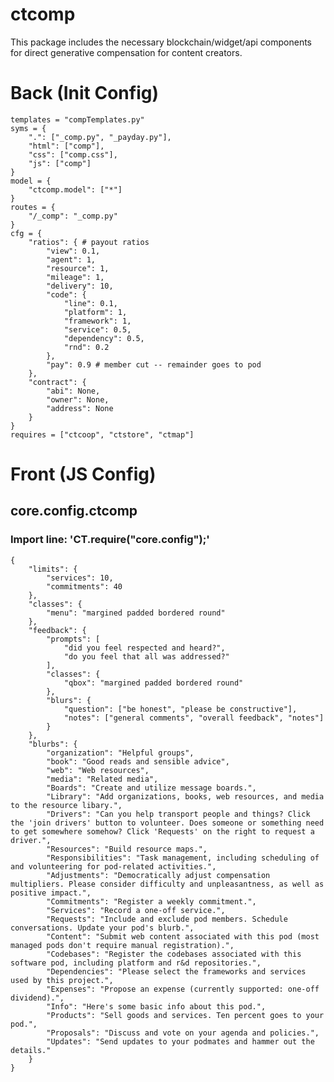 # ctcomp
This package includes the necessary blockchain/widget/api components for direct generative compensation for content creators.


# Back (Init Config)

    templates = "compTemplates.py"
    syms = {
    	".": ["_comp.py", "_payday.py"],
    	"html": ["comp"],
    	"css": ["comp.css"],
    	"js": ["comp"]
    }
    model = {
    	"ctcomp.model": ["*"]
    }
    routes = {
    	"/_comp": "_comp.py"
    }
    cfg = {
    	"ratios": { # payout ratios
    		"view": 0.1,
    		"agent": 1,
    		"resource": 1,
    		"mileage": 1,
    		"delivery": 10,
    		"code": {
    			"line": 0.1,
    			"platform": 1,
    			"framework": 1,
    			"service": 0.5,
    			"dependency": 0.5,
    			"rnd": 0.2
    		},
    		"pay": 0.9 # member cut -- remainder goes to pod
    	},
    	"contract": {
    		"abi": None,
    		"owner": None,
    		"address": None
    	}
    }
    requires = ["ctcoop", "ctstore", "ctmap"]
    

# Front (JS Config)

## core.config.ctcomp
### Import line: 'CT.require("core.config");'
    {
    	"limits": {
    		"services": 10,
    		"commitments": 40
    	},
    	"classes": {
    		"menu": "margined padded bordered round"
    	},
    	"feedback": {
    		"prompts": [
    			"did you feel respected and heard?",
    			"do you feel that all was addressed?"
    		],
    		"classes": {
    			"qbox": "margined padded bordered round"
    		},
    		"blurs": {
    			"question": ["be honest", "please be constructive"],
    			"notes": ["general comments", "overall feedback", "notes"]
    		}
    	},
    	"blurbs": {
    		"organization": "Helpful groups",
    		"book": "Good reads and sensible advice",
    		"web": "Web resources",
    		"media": "Related media",
    		"Boards": "Create and utilize message boards.",
    		"Library": "Add organizations, books, web resources, and media to the resource libary.",
    		"Drivers": "Can you help transport people and things? Click the 'join drivers' button to volunteer. Does someone or something need to get somewhere somehow? Click 'Requests' on the right to request a driver.",
    		"Resources": "Build resource maps.",
    		"Responsibilities": "Task management, including scheduling of and volunteering for pod-related activities.",
    		"Adjustments": "Democratically adjust compensation multipliers. Please consider difficulty and unpleasantness, as well as positive impact.",
    		"Commitments": "Register a weekly commitment.",
    		"Services": "Record a one-off service.",
    		"Requests": "Include and exclude pod members. Schedule conversations. Update your pod's blurb.",
    		"Content": "Submit web content associated with this pod (most managed pods don't require manual registration).",
    		"Codebases": "Register the codebases associated with this software pod, including platform and r&d repositories.",
    		"Dependencies": "Please select the frameworks and services used by this project.",
    		"Expenses": "Propose an expense (currently supported: one-off dividend).",
    		"Info": "Here's some basic info about this pod.",
    		"Products": "Sell goods and services. Ten percent goes to your pod.",
    		"Proposals": "Discuss and vote on your agenda and policies.",
    		"Updates": "Send updates to your podmates and hammer out the details."
    	}
    }